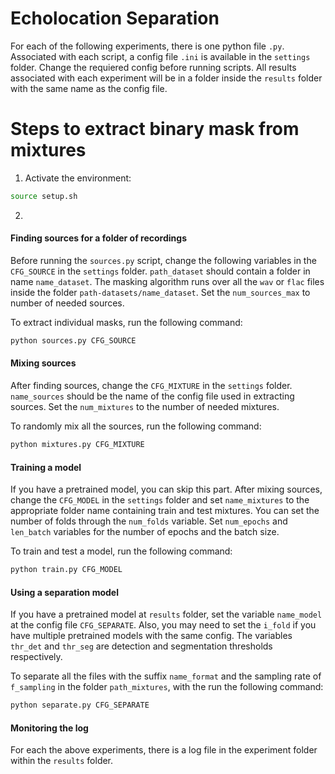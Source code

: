 # Echolocation Separation

For each of the following experiments, there is one python file `.py`. Associated with each script, a config file `.ini` is available in the `settings` folder. Change the requiered config before running scripts. All results associated with each experiment will be in a folder inside the `results` folder with the same name as the config file.

# Steps to extract binary mask from mixtures
1.  Activate the environment:
```bash
source setup.sh
```
2. 

#### Finding sources for a folder of recordings
Before running the `sources.py` script, change the following variables in the `CFG_SOURCE` in the `settings` folder. `path_dataset` should contain a folder in name `name_dataset`. The masking algorithm runs over all the `wav` or `flac` files inside the folder `path-datasets/name_dataset`. Set the `num_sources_max` to number of needed sources.

To extract individual masks, run the following command:  
``` bash
python sources.py CFG_SOURCE
```
#### Mixing sources
After finding sources, change the `CFG_MIXTURE` in the `settings` folder. `name_sources` should be the name of the config file used in extracting sources. Set the `num_mixtures` to the number of needed mixtures. 

To randomly mix all the sources, run the following command:
```bash
python mixtures.py CFG_MIXTURE
```

#### Training a model
If you have a pretrained model, you can skip this part. After mixing sources, change the `CFG_MODEL` in the `settings` folder and set `name_mixtures` to the appropriate folder name containing train and test mixtures. You can set the number of folds through the `num_folds` variable. Set `num_epochs` and `len_batch` variables for the number of epochs and the batch size.  

To train and test a model, run the following command:
```bash
python train.py CFG_MODEL
```

#### Using a separation model
If you have a pretrained model at `results` folder, set the variable `name_model` at the config file `CFG_SEPARATE`. Also, you may need to set the `i_fold` if you have multiple pretrained models with the same config. The variables `thr_det` and `thr_seg` are detection and segmentation thresholds respectively.  

To separate all the files with the suffix `name_format` and the sampling rate of `f_sampling` in the folder `path_mixtures`, with the run the following command:
```bash
python separate.py CFG_SEPARATE
```

#### Monitoring the log
For each the above experiments, there is a log file in the experiment folder within the `results` folder. 
